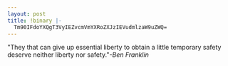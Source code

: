 ```yaml
---
layout: post
title: !binary |-
  Tm90IFdoYXQgT3VyIEZvcmVmYXRoZXJzIEVudmlzaW9uZWQ=
---
```

"They that can give up essential liberty to obtain a little temporary safety deserve neither liberty nor safety."<cite>-Ben Franklin</cite>
